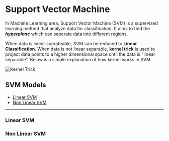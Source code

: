 # Support Vector Machine

In Machine Learning area, Support Vector Machine (SVM) is a supervised learning method that analyze data for classification. It aims to find the **_hyperplane_** which can seperate data into different regions. 

When data is linear sperateable, SVM can be reduced to **Linear Classification**. When data is not linear separable, **kernel trick** is used to project data points to a higher dimensional space until the data is "linear separable". Below is a simple explanation of how kernel works in SVM.

![Kernel Trick](https://miro.medium.com/max/1400/1*3t_Gn5yuirT6fSC-sbxKAA.png)


## SVM Models

* [Linear SVM](#Linear-SVM)
* [Non Linear SVM](#Non-Linear-SVM)

----
### Linear SVM

### Non Linear SVM
